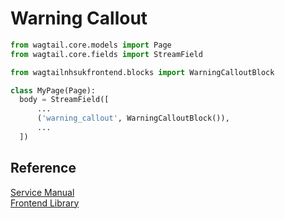 # Warning Callout

```py
from wagtail.core.models import Page
from wagtail.core.fields import StreamField

from wagtailnhsukfrontend.blocks import WarningCalloutBlock

class MyPage(Page):
  body = StreamField([
      ...
      ('warning_callout', WarningCalloutBlock()),
      ...
  ])
```

## Reference

[Service Manual](https://beta.nhs.uk/service-manual/styles-components-patterns/warning-callout)  
[Frontend Library](https://github.com/nhsuk/nhsuk-frontend/tree/master/packages/components/warning-callout)
